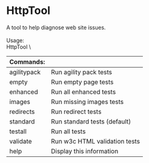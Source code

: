 # HttpTool
A tool to help diagnose web site issues.\
\
Usage:\
HttpTool <command> <url>\

| Commands:    |                               |
| ------------ | ----------------------------- |
| agilitypack  | Run agility pack tests        |
| empty        | Run empty page tests          |
| enhanced     | Run all enhanced tests        |
| images       | Run missing images tests      |
| redirects    | Run redirect tests            |
| standard     | Run standard tests (default)  |
| testall      | Run all tests                 |
| validate     | Run w3c HTML validation tests |
| help         | Display this information      |

